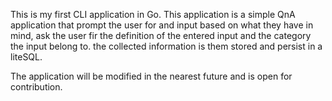 This is my first CLI application in Go.
This application is a simple QnA application that prompt the user for and input based on what they have in mind, ask the user fir the definition of the entered input and the category the input belong to. the collected information is them stored and persist in a liteSQL.

The application will be modified in the nearest future and is open for contribution.